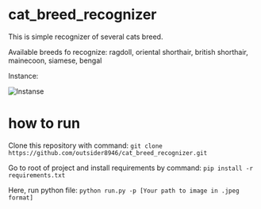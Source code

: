 # cat_breed_recognizer
This is simple recognizer of several cats breed.

Available breeds fo recognize: ragdoll, oriental shorthair, british shorthair, mainecoon, siamese, bengal

Instance:

![Instanse](https://github.com/outsider8946/cat_breed_recognizer/assets/106751978/b6a20263-8617-45f7-bcb4-df756552552f)



# how to run
Clone this repository with command:
```git clone https://github.com/outsider8946/cat_breed_recognizer.git```

Go to root of project and install requirements by command:
```pip install -r requirements.txt```

Here, run python file:
```python run.py -p [Your path to image in .jpeg format]```
